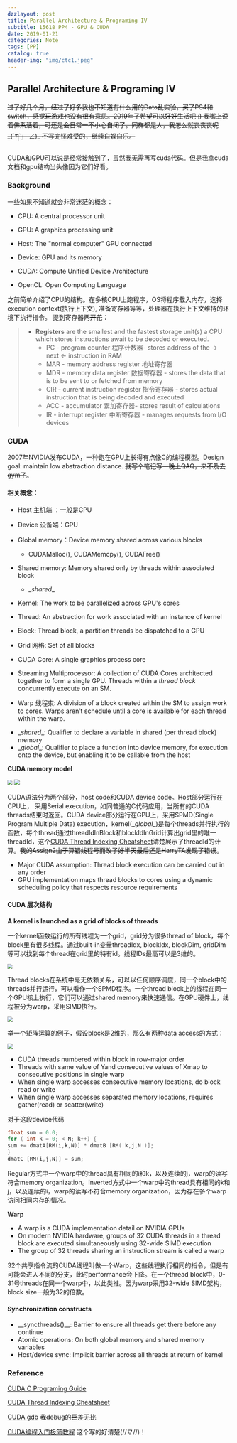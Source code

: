 ```yaml
---
dzzlayout: post
title: Parallel Architecture & Programing IV
subtitle: 15618 PP4 - GPU & CUDA
date: 2019-01-21
categories: Note
tags: [PP]
catalog: true
header-img: "img/ctc1.jpeg"
---
```


## Parallel Architecture & Programing IV

<script type="text/javascript" src="http://cdn.mathjax.org/mathjax/latest/MathJax.js?config=default"></script>

~~过了好几个月，经过了好多我也不知道有什么用的Data乱实验，买了PS4和switch，感觉玩游戏也没有很有意思。2019年了希望可以好好生活吧 :) 我嘴上说着佛系活着，可还是会日常一不小心自闭了。同样都是人，我怎么就丧丧丧呢\_(´ཀ`」 ∠)\_  不写完怪难受的，继续自娱自乐。~~

CUDA和GPU可以说是经常接触到了，虽然我无需再写cuda代码。但是我拿cuda文档和gpu结构当头像因为它们好看。

### Background

一些如果不知道就会非常迷茫的概念：

* CPU: A central processor unit

* GPU: A graphics processing unit
* Host: The "normal computer" GPU connected
* Device: GPU and its memory
* CUDA: Compute Unified Device Architecture
* OpenCL: Open Computing Language

之前简单介绍了CPU的结构。在多核CPU上跑程序，OS将程序载入内存，选择execution context(执行上下文), 准备寄存器等等，处理器在执行上下文维持的环境下执行指令。 提到寄存器~~两开花~~：

> - **Registers** are the smallest and the fastest storage unit(s) a CPU which stores instructions await to be decoded or executed.
>   - PC - program counter 程序计数器- stores address of the -> next <- instruction in RAM 
>   - MAR - memory address register 地址寄存器
>   - MDR - memory data register 数据寄存器 - stores the data that is to be sent to or fetched from memory
>   - CIR - current instruction register 指令寄存器 - stores actual instruction that is being decoded and executed
>   - ACC - accumulator 累加寄存器- stores result of calculations
>   - IR - interrupt register 中断寄存器 - manages requests from I/O devices

### CUDA

2007年NVIDIA发布CUDA，一种跑在GPU上长得有点像C的编程模型。Design goal: maintain low abstraction distance. ~~就写个笔记写一晚上QAQ，来不及去gym了~~。 

#### 相关概念：

* Host 主机端 ：一般是CPU

* Device 设备端：GPU
* Global memory：Device memory shared across various blocks
  * CUDAMalloc(), CUDAMemcpy(), CUDAFree()
* Shared memory: Memory shared only by threads within associated block
  * \__shared__
* Kernel: The work to be parallelized across GPU's cores
* Thread: An abstraction for work associated with an instance of kernel
* Block: Thread block, a partition threads be dispatched to a GPU
* Grid 网格: Set of all blocks
* CUDA Core: A single graphics process core
* Streaming Multiprocessor: A collection of CUDA Cores architected together to form a single GPU. Threads within a *thread block* concurrently execute on an SM.
* Warp 线程束:  A division of a block created within the SM to assign work to cores. Warps aren’t schedule until a core is available for each thread within the warp.

- \__shared__: Qualifier to declare a variable in shared (per thread block) memory
- \__global__: Qualifier to place a function into device memory, for execution onto the device, but enabling it to be callable from the host

**CUDA memory model**

<img src="https://raw.githubusercontent.com/YijiaJin/Plot/master/cudam1.png" style="zoom:70%">



<img src="https://raw.githubusercontent.com/YijiaJin/Plot/master/cudam2.png" style="zoom:80%">

CUDA语法分为两个部分，host code和CUDA device code。Host部分运行在CPU上， 采用Serial execution，如同普通的C代码应用，当所有的CUDA threads结束时返回。CUDA device部分运行在GPU上，采用SPMD(Single Program Multiple Data) execution，kernel(\__global__)是每个threads并行执行的函数，每个thread通过threadIdInBlock和blockIdInGrid计算出grid里的唯一threadId，这个[CUDA Thread Indexing Cheatsheet](https://cs.calvin.edu/courses/cs/374/CUDA/CUDA-Thread-Indexing-Cheatsheet.pdf)清楚展示了threadId的计算。~~我的Assign2由于算错线程号而改了好半天最后还是HarryTA发现了错误~~。

- Major CUDA assumption: Thread block execution can be carried out in any order
- GPU implementation maps thread blocks to cores using a dynamic scheduling policy that respects resource requirements

#### CUDA 层次结构

**A kernel is launched as a grid of blocks of threads**

一个kernel函数运行的所有线程为一个grid，grid分为很多thread of block，每个block里有很多线程。通过built-in变量threadIdx, blockIdx, blockDim, gridDim等可以找到每个thread在grid里的特有id。线程IDs最高可以是3维的。

<img src="https://raw.githubusercontent.com/YijiaJin/Plot/master/cudah2.png" style="zoom:70%">

Thread blocks在系统中毫无依赖关系，可以以任何顺序调度，同一个block中的threads并行运行，可以看作一个SPMD程序。一个thread block上的线程在同一个GPU核上执行，它们可以通过shared memory来快速通信。在GPU硬件上，线程被分为warp，采用SIMD执行。

<img src="https://raw.githubusercontent.com/YijiaJin/Plot/master/cudah1.png" style="zoom:75%">

举一个矩阵运算的例子，假设block是2维的，那么有两种data access的方式：

 <img src="https://raw.githubusercontent.com/YijiaJin/Plot/master/cudad.png" style="zoom:80%">

* CUDA threads numbered within block in row-major order
* Threads with same value of Yand consecutive values of Xmap to consecutive positions in single warp
* When single warp accesses consecutive memory locations, do block read or write
*  When single warp accesses separated memory locations, requires gather(read) or scatter(write)

对于这段device代码

```C
float sum = 0.0; 
for ( int k = 0; < N; k++) {
sum += dmatA[RM(i,k,N)] * dmatB [RM( k,j,N )];
}
dmatC [RM(i,j,N)] = sum;
```

Regular方式中一个warp中的thread具有相同的i和k，以及连续的j，warp的读写符合memory organization。Inverted方式中一个warp中的thread具有相同的k和j，以及连续的i，warp的读写不符合memory organization，因为存在多个warp访问相同内存的情况。

**Warp**

* A warp is a CUDA implementation detail on NVIDIA GPUs
* On modern NVIDIA hardware, groups of 32 CUDA threads in a thread block are executed simultaneously using 32-wide SIMD execution
* The group of 32 threads sharing an instruction stream is called a warp

32个共享指令流的CUDA线程叫做一个Warp，这些线程执行相同的指令，但是有可能会进入不同的分支，此时performance会下降。在一个thread block中，0-31号threads在同一个warp中，以此类推。因为warp采用32-wide SIMD架构，block size一般为32的倍数。

#### Synchronization constructs

* \__syncthreads()__: Barrier to ensure all threads get there before any continue
* Atomic operations: On both global memory and shared memory variables
* Host/device sync: Implicit barrier across all threads at return of kernel

### Reference

 [CUDA C Programing Guide](https://docs.nvidia.com/cuda/cuda-c-programming-guide/index.html)

[CUDA Thread Indexing Cheatsheet](https://cs.calvin.edu/courses/cs/374/CUDA/CUDA-Thread-Indexing-Cheatsheet.pdf)

[CUDA gdb](https://docs.nvidia.com/cuda/cuda-gdb/index.html)  ~~我debug的巨差无比~~

[CUDA编程入门极简教程](https://zhuanlan.zhihu.com/p/34587739) 这个写的好清楚\(//∇//)！